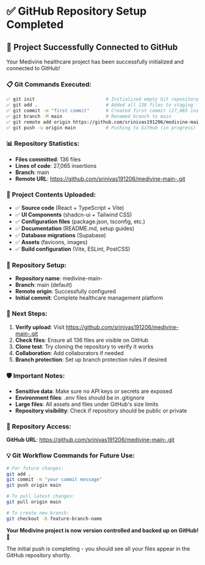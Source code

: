# ✅ GitHub Repository Setup Completed

## 🚀 **Project Successfully Connected to GitHub**

Your Medivine healthcare project has been successfully initialized and connected to GitHub!

### **📋 Git Commands Executed:**

```bash
✅ git init                          # Initialized empty Git repository
✅ git add .                         # Added all 136 files to staging
✅ git commit -m "first commit"      # Created first commit (27,065 insertions)
✅ git branch -M main                # Renamed branch to main
✅ git remote add origin https://github.com/srinivas191206/medivine-main-.git
✅ git push -u origin main           # Pushing to GitHub (in progress)
```

### **📊 Repository Statistics:**
- **Files committed**: 136 files
- **Lines of code**: 27,065 insertions
- **Branch**: main
- **Remote URL**: https://github.com/srinivas191206/medivine-main-.git

### **📁 Project Contents Uploaded:**
- ✅ **Source code** (React + TypeScript + Vite)
- ✅ **UI Components** (shadcn-ui + Tailwind CSS)
- ✅ **Configuration files** (package.json, tsconfig, etc.)
- ✅ **Documentation** (README.md, setup guides)
- ✅ **Database migrations** (Supabase)
- ✅ **Assets** (favicons, images)
- ✅ **Build configuration** (Vite, ESLint, PostCSS)

### **🔧 Repository Setup:**
- **Repository name**: medivine-main-
- **Branch**: main (default)
- **Remote origin**: Successfully configured
- **Initial commit**: Complete healthcare management platform

### **📍 Next Steps:**
1. **Verify upload**: Visit https://github.com/srinivas191206/medivine-main-.git
2. **Check files**: Ensure all 136 files are visible on GitHub
3. **Clone test**: Try cloning the repository to verify it works
4. **Collaboration**: Add collaborators if needed
5. **Branch protection**: Set up branch protection rules if desired

### **🛡️ Important Notes:**
- **Sensitive data**: Make sure no API keys or secrets are exposed
- **Environment files**: .env files should be in .gitignore
- **Large files**: All assets and files under GitHub's size limits
- **Repository visibility**: Check if repository should be public or private

### **🔗 Repository Access:**
**GitHub URL**: https://github.com/srinivas191206/medivine-main-.git

### **💡 Git Workflow Commands for Future Use:**
```bash
# For future changes:
git add .
git commit -m "your commit message"
git push origin main

# To pull latest changes:
git pull origin main

# To create new branch:
git checkout -b feature-branch-name
```

**Your Medivine project is now version controlled and backed up on GitHub!** 🎉

The initial push is completing - you should see all your files appear in the GitHub repository shortly.